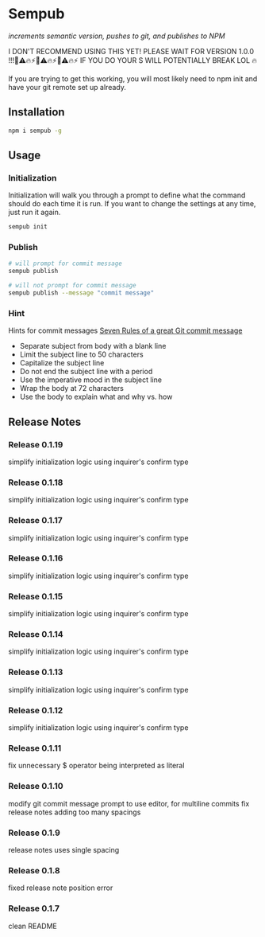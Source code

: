 # Sempub
*increments semantic version, pushes to git, and publishes to NPM*

I DON'T RECOMMEND USING THIS YET! PLEASE WAIT FOR VERSION 1.0.0 !!!🚨⚠️🔥⚡🚨⚠️🔥⚡🚨⚠️🔥⚡
IF YOU DO YOUR S WILL POTENTIALLY BREAK LOL 🔥

If you are trying to get this working, you will most likely need to npm init and have your git remote set up already.

## Installation

```bash
npm i sempub -g
```

## Usage


### Initialization

Initialization will walk you through a prompt to define what the command should do each time it is run. If you want to change the settings at any time, just run it again.

```bash
sempub init
```

### Publish

```bash
# will prompt for commit message
sempub publish

# will not prompt for commit message
sempub publish --message "commit message"
```

### Hint

Hints for commit messages [Seven Rules of a great Git commit message](https://chris.beams.io/posts/git-commit/)

* Separate subject from body with a blank line
* Limit the subject line to 50 characters
* Capitalize the subject line
* Do not end the subject line with a period
* Use the imperative mood in the subject line
* Wrap the body at 72 characters
* Use the body to explain what and why vs. how

## Release Notes

### Release 0.1.19

simplify initialization logic using inquirer's confirm type


### Release 0.1.18

simplify initialization logic using inquirer's confirm type



### Release 0.1.17

simplify initialization logic using inquirer's confirm type


### Release 0.1.16

simplify initialization logic using inquirer's confirm type


### Release 0.1.15

simplify initialization logic using inquirer's confirm type


### Release 0.1.14

simplify initialization logic using inquirer's confirm type


### Release 0.1.13

simplify initialization logic using inquirer's confirm type


### Release 0.1.12

simplify initialization logic using inquirer's confirm type

### Release 0.1.11

fix unnecessary $ operator being interpreted as literal


### Release 0.1.10

modify git commit message prompt to use editor, for multiline commits
fix release notes adding too many spacings


### Release 0.1.9

release notes uses single spacing

### Release 0.1.8

fixed release note position error

### Release 0.1.7

clean README
